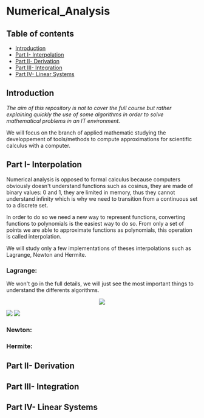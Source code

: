 # Numerical_Analysis

## Table of contents
* [Introduction](#Introduction)
* [Part I- Interpolation](#Part-I--Interpolation)
* [Part II- Derivation](#Part-II--Derivation)
* [Part III- Integration](#Part-III--Integration)
* [Part IV- Linear Systems](#Part-IV--Linear-Systems)

## Introduction
*The aim of this repository is not to cover the full course but rather explaining quickly the use of some algorithms in order to solve mathematical problems in an IT environment.*

We will focus on the branch of applied mathematic studying the developpement of tools/methods to compute approximations for scientific calculus with a computer.

## Part I- Interpolation

Numerical analysis is opposed to formal calculus because computers obviously doesn't understand functions such as cosinus, they are made of binary values: 0 and 1, they are limited in memory, thus they cannot understand infinity which is why we need to transition from a continuous set to a discrete set.

In order to do so we need a new way to represent functions, converting functions to polynomials is the easiest way to do so.
From only a set of points we are able to approximate functions as polynomials, this operation is called interpolation.

We will study only a few implementations of theses interpolations such as Lagrange, Newton and Hermite.

### Lagrange:

We won't go in the full details, we will just see the most important things to understand the differents algorithms.

<p align="center">
<img src="https://user-images.githubusercontent.com/65224852/144328885-5cbf08b9-1238-4797-81da-8fbb4f9ae452.PNG">
</p

<p align="center">
<img src="https://user-images.githubusercontent.com/65224852/144326646-688ef526-4b97-4455-8de5-f534ad89eaad.PNG">
<img src="https://user-images.githubusercontent.com/65224852/144326553-15be624d-a8ee-43e7-b59c-e4346be6962a.PNG">
</p>

### Newton:

### Hermite:

## Part II- Derivation

## Part III- Integration

## Part IV- Linear Systems

